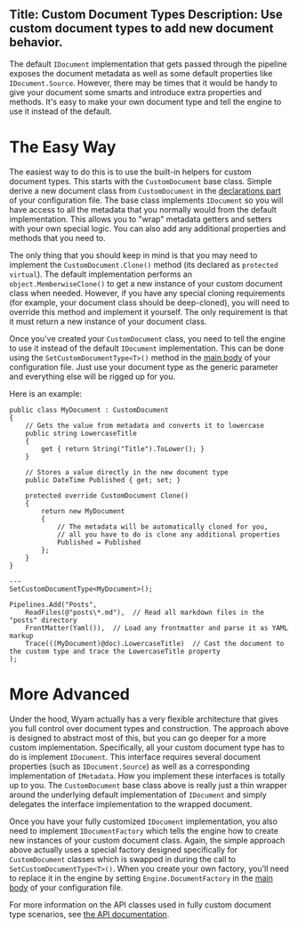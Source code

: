Title: Custom Document Types
Description: Use custom document types to add new document behavior.
---
The default `IDocument` implementation that gets passed through the pipeline exposes the document metadata as well as some default properties like `IDocument.Source`. However, there may be times that it would be handy to give your document some smarts and introduce extra properties and methods. It's easy to make your own document type and tell the engine to use it instead of the default.

# The Easy Way

The easiest way to do this is to use the built-in helpers for custom document types. This starts with the `CustomDocument` base class. Simple derive a new document class from `CustomDocument` in the [declarations part](/getting-started/configuration#declarations) of your configuration file. The base class implements `IDocument` so you will have access to all the metadata that you normally would from the default implementation. This allows you to "wrap" metadata getters and setters with your own special logic. You can also add any additional properties and methods that you need to.

The only thing that you should keep in mind is that you may need to implement the `CustomDocument.Clone()` method (its declared as `protected virtual`). The default implementation performs an `object.MemberwiseClone()` to get a new instance of your custom document class when needed. However, if you have any special cloning requirements (for example, your document class should be deep-cloned), you will need to override this method and implement it yourself. The only requirement is that it must return a new instance of your document class.

Once you've created your `CustomDocument` class, you need to tell the engine to use it instead of the default `IDocument` implementation. This can be done using the `SetCustomDocumentType<T>()` method in the [main body](/getting-started/configuration#body) of your configuration file. Just use your document type as the generic parameter and everything else will be rigged up for you.

Here is an example:

```
public class MyDocument : CustomDocument
{
    // Gets the value from metadata and converts it to lowercase
    public string LowercaseTitle
    {
        get { return String("Title").ToLower(); }
    }
    
    // Stores a value directly in the new document type
    public DateTime Published { get; set; }
    
    protected override CustomDocument Clone()
    {
        return new MyDocument
        {
            // The metadata will be automatically cloned for you,
            // all you have to do is clone any additional properties
            Published = Published
        };
    }
}

---
SetCustomDocumentType<MyDocument>();

Pipelines.Add("Posts",
    ReadFiles(@"posts\*.md"),  // Read all markdown files in the "posts" directory
    FrontMatter(Yaml()),  // Load any frontmatter and parse it as YAML markup
    Trace(((MyDocument)@doc).LowercaseTitle)  // Cast the document to the custom type and trace the LowercaseTitle property
);
```

# More Advanced

Under the hood, Wyam actually has a very flexible architecture that gives you full control over document types and construction. The approach above is designed to abstract most of this, but you can go deeper for a more custom implementation. Specifically, all your custom document type has to do is implement `IDocument`. This interface requires several document properties (such as `IDocument.Source`) as well as a corresponding implementation of `IMetadata`. How you implement these interfaces is totally up to you. The `CustomDocument` base class above is really just a thin wrapper around the underlying default implementation of `IDocument` and simply delegates the interface implementation to the wrapped document.

Once you have your fully customized `IDocument` implementation, you also need to implement `IDocumentFactory` which tells the engine how to create new instances of your custom document class. Again, the simple approach above actually uses a special factory designed specifically for `CustomDocument` classes which is swapped in during the call to `SetCustomDocumentType<T>()`. When you create your own factory, you'll need to replace it in the engine by setting `Engine.DocumentFactory` in the [main body](/getting-started/configuration#body) of your configuration file.

For more information on the API classes used in fully custom document type scenarios, see [the API documentation](/api).
